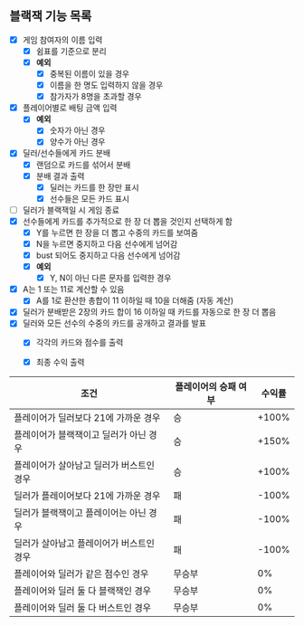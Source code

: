 ## 블랙잭 기능 목록 

- [x] 게임 참여자의 이름 입력  
    - [x] 쉼표를 기준으로 분리
    - [x] **예외** 
        - [x] 중복된 이름이 있을 경우
        - [x] 이름을 한 명도 입력하지 않을 경우  
        - [x] 참가자가 8명을 초과할 경우
- [x] 플레이어별로 배팅 금액 입력
    - [x] **예외**
        - [x] 숫자가 아닌 경우
        - [x] 양수가 아닌 경우
- [x] 딜러/선수들에게 카드 분배  
    - [x] 랜덤으로 카드를 섞어서 분배  
    - [x] 분배 결과 출력  
        - [x] 딜러는 카드를 한 장만 표시
        - [x] 선수들은 모든 카드 표시  
- [ ] 딜러가 블랙잭일 시 게임 종료
- [x] 선수들에게 카드를 추가적으로 한 장 더 뽑을 것인지 선택하게 함 
    - [x] Y를 누르면 한 장을 더 뽑고 수중의 카드를 보여줌  
    - [x] N을 누르면 중지하고 다음 선수에게 넘어감
    - [x] bust 되어도 중지하고 다음 선수에게 넘어감
    - [x] **예외**
        - [x] Y, N이 아닌 다른 문자를 입력한 경우
- [x] A는 1 또는 11로 계산할 수 있음
    - [x] A를 1로 환산한 총합이 11 이하일 때 10을 더해줌 (자동 계산)
- [x] 딜러가 분배받은 2장의 카드 합이 16 이하일 때 카드를 자동으로 한 장 더 뽑음
- [x] 딜러와 모든 선수의 수중의 카드를 공개하고 결과를 발표
    - [x] 각각의 카드와 점수를 출력
    - [X] 최종 수익 출력
    

| 조건                                     | 플레이어의 승패 여부| 수익률 |
| ---------------------------------------- | --------------|------ |
| 플레이어가 딜러보다 21에 가까운 경우     | 승  |+100%                 |
| 플레이어가 블랙잭이고 딜러가 아닌 경우   | 승  |+150%                 |
| 플레이어가 살아남고 딜러가 버스트인 경우 | 승  |+100%                 |
| 딜러가 플레이어보다 21에 가까운 경우     | 패  |-100%                 |
| 딜러가 블랙잭이고 플레이어는 아닌 경우   | 패  |-100%                 |
| 딜러가 살아남고 플레이어가 버스트인 경우 | 패  |-100%                 |
| 플레이어와 딜러가 같은 점수인 경우       | 무승부  |0%             |
| 플레이어와 딜러 둘 다 블랙잭인 경우      | 무승부  |0%             |
| 플레이어와 딜러 둘 다 버스트인 경우      | 무승부  |0%             |